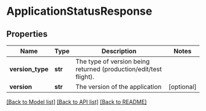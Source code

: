# ApplicationStatusResponse

## Properties
Name | Type | Description | Notes
------------ | ------------- | ------------- | -------------
**version_type** | **str** | The type of version being returned (production/edit/test flight). | 
**version** | **str** | The version of the application | [optional] 

[[Back to Model list]](../README.md#documentation-for-models) [[Back to API list]](../README.md#documentation-for-api-endpoints) [[Back to README]](../README.md)

